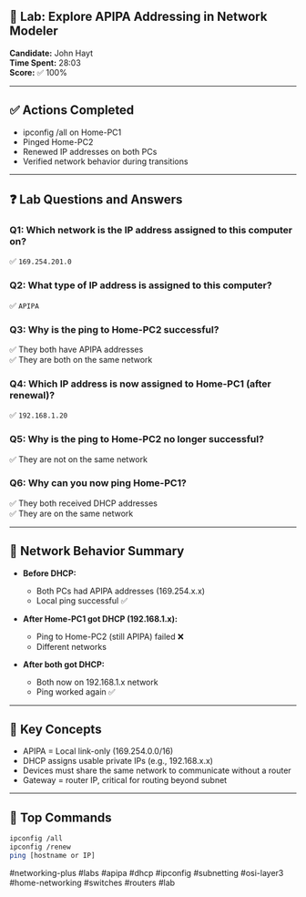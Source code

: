 ## 🧪 Lab: Explore APIPA Addressing in Network Modeler
**Candidate:** John Hayt  
**Time Spent:** 28:03  
**Score:** ✅ 100%  

---

## ✅ Actions Completed  
- ipconfig /all on Home-PC1  
- Pinged Home-PC2  
- Renewed IP addresses on both PCs  
- Verified network behavior during transitions  

---

## ❓ Lab Questions and Answers  

### Q1: Which network is the IP address assigned to this computer on?  
✅ `169.254.201.0`

### Q2: What type of IP address is assigned to this computer?  
✅ `APIPA`

### Q3: Why is the ping to Home-PC2 successful?  
✅ They both have APIPA addresses  
✅ They are both on the same network  

### Q4: Which IP address is now assigned to Home-PC1 (after renewal)?  
✅ `192.168.1.20`

### Q5: Why is the ping to Home-PC2 no longer successful?  
✅ They are not on the same network  

### Q6: Why can you now ping Home-PC1?  
✅ They both received DHCP addresses  
✅ They are on the same network  

---

## 🧱 Network Behavior Summary  

- **Before DHCP:**  
  - Both PCs had APIPA addresses (169.254.x.x)  
  - Local ping successful ✅  

- **After Home-PC1 got DHCP (192.168.1.x):**  
  - Ping to Home-PC2 (still APIPA) failed ❌  
  - Different networks  

- **After both got DHCP:**  
  - Both now on 192.168.1.x network  
  - Ping worked again ✅  

---

## 📍 Key Concepts  

- APIPA = Local link-only (169.254.0.0/16)  
- DHCP assigns usable private IPs (e.g., 192.168.x.x)  
- Devices must share the same network to communicate without a router  
- Gateway = router IP, critical for routing beyond subnet  

---

## 🧰 Top Commands  

```bash
ipconfig /all
ipconfig /renew
ping [hostname or IP]

```

#networking-plus #labs #apipa #dhcp #ipconfig #subnetting #osi-layer3 #home-networking #switches #routers #lab
